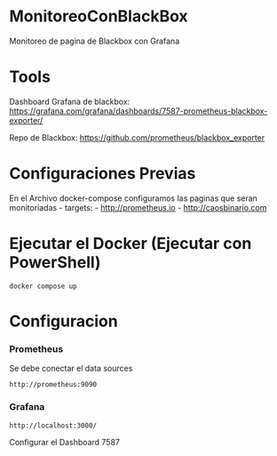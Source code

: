 # MonitoreoConBlackBox
Monitoreo de pagina de Blackbox con Grafana

# Tools
Dashboard Grafana de blackbox: https://grafana.com/grafana/dashboards/7587-prometheus-blackbox-exporter/

Repo de Blackbox: https://github.com/prometheus/blackbox_exporter

# Configuraciones Previas

En el Archivo docker-compose configuramos las paginas que seran monitoriadas
      - targets:
        - http://prometheus.io
        - http://caosbinario.com


# Ejecutar el Docker (Ejecutar con PowerShell)
    
    docker compose up
    

# Configuracion

### Prometheus

Se debe conectar el data sources
    
    http://prometheus:9090

### Grafana

    http://localhost:3000/
   
  
Configurar el Dashboard 7587






